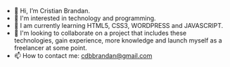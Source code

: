 - 👋 Hi, I’m Cristian Brandan.
- 👀 I'm interested in technology and programming.
- 🌱 I am currently learning HTML5, CSS3, WORDPRESS and JAVASCRIPT.
- 💞️ I'm looking to collaborate on a project that includes these technologies, gain experience, more knowledge and launch myself as a freelancer at some point.
- 📫 How to contact me: cdbbrandan@gmail.com

<!---
cristb89/cristb89 is a ✨ special ✨ repository because its `README.md` (this file) appears on your GitHub profile.
You can click the Preview link to take a look at your changes.
--->
